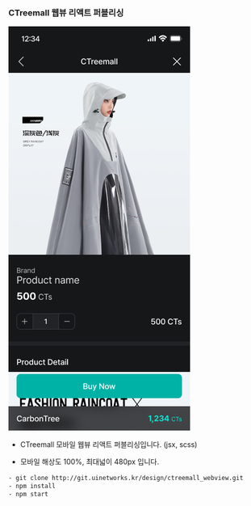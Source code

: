 ### CTreemall 웹뷰 리액트 퍼블리싱

![이미지](ctreemall_cover.png)

+ CTreemall 모바일 웹뷰 리액트 퍼블리싱입니다. (jsx, scss)  

+ 모바일 해상도 100%, 최대넓이 480px 입니다.

```
- git clone http://git.uinetworks.kr/design/ctreemall_webview.git
- npm install
- npm start
```

